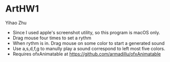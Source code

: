 # ArtHW1
Yihao Zhu
- Since I used apple's screenshot utility, so this program is macOS only.
- Drag mouse four times to set a rythm
- When rythm is in. Drag mouse on some color to start a generated sound
- Use a,s,d,f,g to manully play a sound correspond to left most five colors.
- Requires ofxAnimatable at https://github.com/armadillu/ofxAnimatable

